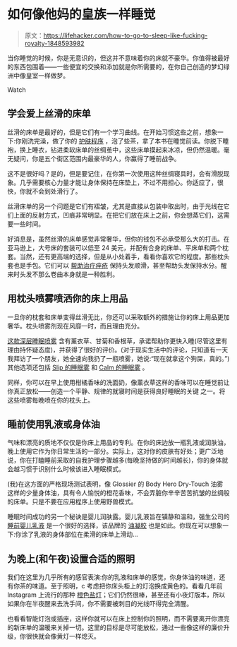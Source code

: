 # 如何像他妈的皇族一样睡觉

> 原文：<https://lifehacker.com/how-to-go-to-sleep-like-fucking-royalty-1848593982>

当你睡觉的时候，你是无意识的，但这并不意味着你的床就不豪华。你值得被最好的东西包围着——一些便宜的交换和添加就是你所需要的，在你自己创造的梦幻绿洲中像皇室一样做梦。

Watch

## **学会爱上丝滑的床单**

丝滑的床单是最好的，但是它们有一个学习曲线。在开始习惯这些之前，想象一下:你刚洗完澡，做了你的 [护肤程序](https://lifehacker.com/how-to-use-a-retinol-without-your-face-peeling-off-1848554794) ，泡了些茶，拿了本书在睡觉前读。你脱下睡袍，换上睡衣，钻进柔软床单的丝绸茧中，这些床单摸起来冰凉，但仍然温暖。毫无疑问，你是五个街区范围内最豪华的人，你赢得了睡前战争。

这不是很好吗？是的，但是要记住，在你第一次使用这种丝绸寝具时，会有滑脱现象。几乎需要核心力量才能让身体保持在床垫上，不过不用担心。你适应了，很快，你就不会到处滑行了。

丝滑床单的另一个问题是它们有褶皱，尤其是直接从包装中取出时，由于光线在它们上面的反射方式，凹痕非常明显。在把它们放在床上之前，你会想蒸它们，这需要一些时间。

好消息是，虽然丝滑的床单感觉非常奢华，但你的钱包不必承受那么大的打击。在亚马逊上，大号床的套装可以低至 24 美元，并配有合身的床单、平床单和两个枕套。当然，还有更高端的选择，但是从小处着手，看看你喜欢它的程度。那些枕头套也是手包。它们可以 [帮助治疗痤疮](https://www.lifehacker.com.au/2021/06/silk-pillowcase-benefits/) 保持头发顺滑，甚至帮助头发保持水分。醒来时头发不那么卷曲本身就是一种胜利。

## **用枕头喷雾喷洒你的床上用品**

一旦你的枕套和床单变得丝滑无比，你还可以采取额外的措施让你的床上用品更加奢华。枕头喷雾剂现在风靡一时，而且理由充分。

[这款深层睡眠喷雾](https://us.thisworks.com/products/deep-sleep-pillow-spray-75ml?gclid=Cj0KCQiAmeKQBhDvARIsAHJ7mF7x8YxVlVHLItvFgTuS8VwNZ-ip43FnS5BzgNcBRvhgMgpn0V2_vnkaApLEEALw_wcB&gclsrc=aw.ds) 含有薰衣草、甘菊和香根草，承诺帮助你更快入睡(尽管这里有理由持怀疑态度)，并获得了很好的评价。(对于现实生活中的评论，只知道有一天我拜访了一个朋友，她全速向我扔了一瓶喷雾，她说:“现在就拿这个狗屎，真的。”)其他选项还包括 [Slip 的睡眠雾](https://www.slip.com/products/slip-sleep-mist?variant=19508185071719&currency=USD&utm_medium=product_sync&utm_source=google&utm_content=sag_organic&utm_campaign=sag_organic&gclid=Cj0KCQiAmeKQBhDvARIsAHJ7mF6CWK9Z8zA7qQd07zaj-dfWItSLGqBW9EX2IYQfan55MTk7hfeUx_MaAntyEALw_wcB) 和 [Calm 的睡眠雾](https://www.amazon.com/Calm-Sleep-Pillow-Essential-Lavender/dp/B075XF8BV1?asc_campaign=InlineText&asc_refurl=https://lifehacker.com/how-to-go-to-sleep-like-fucking-royalty-1848593982&asc_source=&tag=kinjalifehackerlink-20) 。

同样，你可以在早上使用柑橘香味的洗面奶，像薰衣草这样的香味可以在睡觉前让你真正放松——创造一个平静、规律的就寝时间是获得良好睡眠的关键 之一。将这些喷雾每晚喷在你的枕头上。

## **睡前使用乳液或身体油**

气味和漂亮的质地不仅仅是你床上用品的专利。在你的床边放一瓶乳液或润肤油，晚上使用它作为你日常生活的一部分。实际上，这对你的皮肤有好处；更广泛地说，你在打瞌睡前采取的自我护理步骤越多(每晚坚持做的时间越长)，你的身体就会越习惯于识别什么时候该进入睡眠模式。

(我)在这方面的严格现场测试表明，像 Glossier 的 Body Hero Dry-Touch 油雾 这样的少量身体油，具有令人愉悦的橙花香味，不会弄脏你辛辛苦苦抗皱的丝绸般的床单。只是不要在应用程序上使用野兽模式。

睡眠时间成功的另一个秘诀是婴儿润肤露。婴儿乳液旨在镇静和温和，强生公司的 [睡前婴儿乳液](https://www.johnsonsbaby.com/baby-products/johnsons-bedtime-baby-lotion) 是一个很好的选择，该品牌的 [油凝胶](https://www.johnsonsbaby.com/baby-products/johnsons-lavender-baby-oil-gel) 也是如此。你现在可以想象一下:你涂了乳液的身体部位在柔滑的床单上滑动…

## **为晚上(和午夜)设置合适的照明**

我们在这里为几乎所有的感官表演:你的乳液和床单的感觉，你身体油的味道，还有你茶的味道。至于照明，c 考虑把你床头柜上的灯泡换成黄色的。看看几年前 Instagram 上流行的那种 [橙色盐灯](https://www.bedbathandbeyond.com/store/product/himalayan-glow-ionic-natural-salt-crystal-lamp/203813?skuId=40415123&store=&enginename=google&mcid=PS_googlepla_nonbrand_lighting_online&product_id=40415123&adtype=pla&product_channel=online&adpos=&creative=356063100613&device=c&matchtype=&network=g&utm_campaignid=71700000053776598&utm_adgroupid=58700005139340741&targetid=92700045165104362&gclid=Cj0KCQiAmeKQBhDvARIsAHJ7mF6koK94w4F6yB7x0HNJCUBVQfAfkN9b1neYLMx1szyGbIicExdn_SgaAhOTEALw_wcB&gclsrc=aw.ds)；它们仍然很棒，甚至还有小夜灯版本，所以如果你在半夜醒来去洗手间，你不需要被刺目的光线吓得完全清醒。

也看看智能灯泡或插座，这样你就可以在床上控制你的照明，而不需要离开你漂亮的新床单的温暖来关掉一切。这里的目标是尽可能放松，通过一些像这样的廉价升级，你很快就会像黄灯一样熄灭。